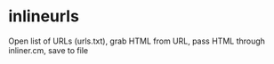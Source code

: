 # inlineurls
Open list of URLs (urls.txt), grab HTML from URL, pass HTML through inliner.cm, save to file